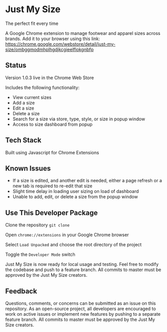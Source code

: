 # Just My Size
The perfect fit every time

A Google Chrome extension to manage footwear and apparel sizes across brands. Add it to your browser using this link: https://chrome.google.com/webstore/detail/just-my-size/ombggmodmhplhgdjkcgieelflokgnbfp

## Status
Version 1.0.3 live in the Chrome Web Store

Includes the following functionality:
- View current sizes
- Add a size
- Edit a size
- Delete a size
- Search for a size via store, type, style, or size in popup window
- Access to size dashboard from popup

## Tech Stack
Built using Javascript for Chrome Extensions

## Known Issues
- If a size is edited, and another edit is needed, either a page refresh or a new tab is required to re-edit that size
- Slight time delay in loading user sizing on load of dashboard
- Unable to add, edit, or delete a size from the popup window

## Use This Developer Package
Clone the repository
`git clone`

Open `chrome://extensions` in your Google Chrome browser

Select `Load Unpacked` and choose the root directory of the project

Toggle the `Developer Mode` switch

Just My Size is now ready for local usage and testing. Feel free to modify the codebase and push to a feature branch. All commits to master must be approved by the Just My Size creators.

## Feedback
Questions, comments, or concerns can be submitted as an issue on this repository. As an open-source project, all developers are encouraged to work on active issues or implement new features by pushing to a separate feature branch. All commits to master must be approved by the Just My Size creators.
